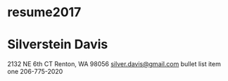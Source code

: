 # resume2017
# Silverstein Davis
2132 NE 6th CT Renton, WA 98056
silver.davis@gmail.com bullet list item one 206-775-2020
